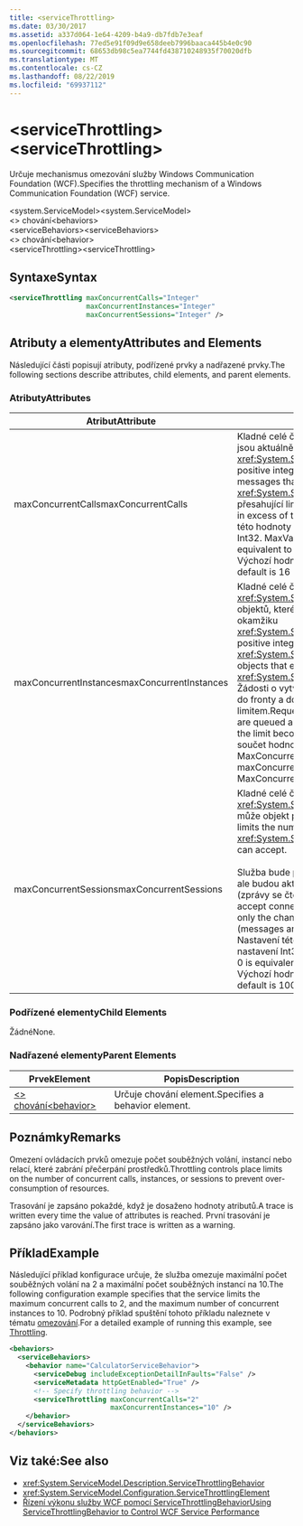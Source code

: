 ```yaml
---
title: <serviceThrottling>
ms.date: 03/30/2017
ms.assetid: a337d064-1e64-4209-b4a9-db7fdb7e3eaf
ms.openlocfilehash: 77ed5e91f09d9e658deeb7996baaca445b4e0c90
ms.sourcegitcommit: 68653db98c5ea7744fd438710248935f70020dfb
ms.translationtype: MT
ms.contentlocale: cs-CZ
ms.lasthandoff: 08/22/2019
ms.locfileid: "69937112"
---
```

# <a name="servicethrottling"></a><span data-ttu-id="b6a69-101">\<serviceThrottling></span><span class="sxs-lookup"><span data-stu-id="b6a69-101">\<serviceThrottling></span></span>
<span data-ttu-id="b6a69-102">Určuje mechanismus omezování služby Windows Communication Foundation (WCF).</span><span class="sxs-lookup"><span data-stu-id="b6a69-102">Specifies the throttling mechanism of a Windows Communication Foundation (WCF) service.</span></span>  
  
 <span data-ttu-id="b6a69-103">\<system.ServiceModel></span><span class="sxs-lookup"><span data-stu-id="b6a69-103">\<system.ServiceModel></span></span>  
<span data-ttu-id="b6a69-104">\<> chování</span><span class="sxs-lookup"><span data-stu-id="b6a69-104">\<behaviors></span></span>  
<span data-ttu-id="b6a69-105">\<serviceBehaviors></span><span class="sxs-lookup"><span data-stu-id="b6a69-105">\<serviceBehaviors></span></span>  
<span data-ttu-id="b6a69-106">\<> chování</span><span class="sxs-lookup"><span data-stu-id="b6a69-106">\<behavior></span></span>  
<span data-ttu-id="b6a69-107">\<serviceThrottling></span><span class="sxs-lookup"><span data-stu-id="b6a69-107">\<serviceThrottling></span></span>  
  
## <a name="syntax"></a><span data-ttu-id="b6a69-108">Syntaxe</span><span class="sxs-lookup"><span data-stu-id="b6a69-108">Syntax</span></span>  
  
```xml  
<serviceThrottling maxConcurrentCalls="Integer"
                   maxConcurrentInstances="Integer"
                   maxConcurrentSessions="Integer" />
```  
  
## <a name="attributes-and-elements"></a><span data-ttu-id="b6a69-109">Atributy a elementy</span><span class="sxs-lookup"><span data-stu-id="b6a69-109">Attributes and Elements</span></span>  
 <span data-ttu-id="b6a69-110">Následující části popisují atributy, podřízené prvky a nadřazené prvky.</span><span class="sxs-lookup"><span data-stu-id="b6a69-110">The following sections describe attributes, child elements, and parent elements.</span></span>  
  
### <a name="attributes"></a><span data-ttu-id="b6a69-111">Atributy</span><span class="sxs-lookup"><span data-stu-id="b6a69-111">Attributes</span></span>  
  
|<span data-ttu-id="b6a69-112">Atribut</span><span class="sxs-lookup"><span data-stu-id="b6a69-112">Attribute</span></span>|<span data-ttu-id="b6a69-113">Popis</span><span class="sxs-lookup"><span data-stu-id="b6a69-113">Description</span></span>|  
|---------------|-----------------|  
|<span data-ttu-id="b6a69-114">maxConcurrentCalls</span><span class="sxs-lookup"><span data-stu-id="b6a69-114">maxConcurrentCalls</span></span>|<span data-ttu-id="b6a69-115">Kladné celé číslo omezující počet zpráv, které jsou aktuálně zpracovány v rámci <xref:System.ServiceModel.ServiceHost>.</span><span class="sxs-lookup"><span data-stu-id="b6a69-115">A positive integer that limits the number of messages that currently process across a <xref:System.ServiceModel.ServiceHost>.</span></span> <span data-ttu-id="b6a69-116">Volání přesahující limit jsou zařazená do fronty.</span><span class="sxs-lookup"><span data-stu-id="b6a69-116">Calls in excess of the limit are queued.</span></span> <span data-ttu-id="b6a69-117">Nastavení této hodnoty na 0 je ekvivalentem nastavení Int32. MaxValue.</span><span class="sxs-lookup"><span data-stu-id="b6a69-117">Setting this value to 0 is equivalent to setting it to Int32.MaxValue.</span></span> <span data-ttu-id="b6a69-118">Výchozí hodnota je 16 × počet procesorů.</span><span class="sxs-lookup"><span data-stu-id="b6a69-118">The default is 16 \* processor count.</span></span>|  
|<span data-ttu-id="b6a69-119">maxConcurrentInstances</span><span class="sxs-lookup"><span data-stu-id="b6a69-119">maxConcurrentInstances</span></span>|<span data-ttu-id="b6a69-120">Kladné celé číslo, které omezuje počet <xref:System.ServiceModel.InstanceContext> objektů, které jsou spouštěny v jednom okamžiku <xref:System.ServiceModel.ServiceHost>napříč.</span><span class="sxs-lookup"><span data-stu-id="b6a69-120">A positive integer that limits the number of <xref:System.ServiceModel.InstanceContext> objects that execute at one time across a <xref:System.ServiceModel.ServiceHost>.</span></span> <span data-ttu-id="b6a69-121">Žádosti o vytvoření dalších instancí se zařadí do fronty a dokončí, když se uvolní slot pod limitem.</span><span class="sxs-lookup"><span data-stu-id="b6a69-121">Requests to create additional instances are queued and complete when a slot below the limit becomes available.</span></span> <span data-ttu-id="b6a69-122">Výchozí hodnota je součet hodnot maxConcurrentSessions a MaxConcurrentCalls.</span><span class="sxs-lookup"><span data-stu-id="b6a69-122">The default is the sum of maxConcurrentSessions and MaxConcurrentCalls</span></span>|  
|<span data-ttu-id="b6a69-123">maxConcurrentSessions</span><span class="sxs-lookup"><span data-stu-id="b6a69-123">maxConcurrentSessions</span></span>|<span data-ttu-id="b6a69-124">Kladné celé číslo omezující počet relací <xref:System.ServiceModel.ServiceHost> , které může objekt přijmout.</span><span class="sxs-lookup"><span data-stu-id="b6a69-124">A positive integer that limits the number of sessions a <xref:System.ServiceModel.ServiceHost> object can accept.</span></span><br /><br /> <span data-ttu-id="b6a69-125">Služba bude přijímat připojení přesahující limit, ale budou aktivní jenom kanály pod limitem (zprávy se čtou z kanálu).</span><span class="sxs-lookup"><span data-stu-id="b6a69-125">The service will accept connections in excess of the limit, but only the channels below the limit are active (messages are read from the channel).</span></span> <span data-ttu-id="b6a69-126">Nastavení této hodnoty na 0 je ekvivalentem nastavení Int32. MaxValue.</span><span class="sxs-lookup"><span data-stu-id="b6a69-126">Setting this value to 0 is equivalent to setting it to Int32.MaxValue.</span></span> <span data-ttu-id="b6a69-127">Výchozí hodnota je 100 × počet procesorů.</span><span class="sxs-lookup"><span data-stu-id="b6a69-127">The default is 100 \* processor count.</span></span>|  
  
### <a name="child-elements"></a><span data-ttu-id="b6a69-128">Podřízené elementy</span><span class="sxs-lookup"><span data-stu-id="b6a69-128">Child Elements</span></span>  
 <span data-ttu-id="b6a69-129">Žádné</span><span class="sxs-lookup"><span data-stu-id="b6a69-129">None.</span></span>  
  
### <a name="parent-elements"></a><span data-ttu-id="b6a69-130">Nadřazené elementy</span><span class="sxs-lookup"><span data-stu-id="b6a69-130">Parent Elements</span></span>  
  
|<span data-ttu-id="b6a69-131">Prvek</span><span class="sxs-lookup"><span data-stu-id="b6a69-131">Element</span></span>|<span data-ttu-id="b6a69-132">Popis</span><span class="sxs-lookup"><span data-stu-id="b6a69-132">Description</span></span>|  
|-------------|-----------------|  
|[<span data-ttu-id="b6a69-133">\<> chování</span><span class="sxs-lookup"><span data-stu-id="b6a69-133">\<behavior></span></span>](behavior-of-endpointbehaviors.md)|<span data-ttu-id="b6a69-134">Určuje chování element.</span><span class="sxs-lookup"><span data-stu-id="b6a69-134">Specifies a behavior element.</span></span>|  
  
## <a name="remarks"></a><span data-ttu-id="b6a69-135">Poznámky</span><span class="sxs-lookup"><span data-stu-id="b6a69-135">Remarks</span></span>  
 <span data-ttu-id="b6a69-136">Omezení ovládacích prvků omezuje počet souběžných volání, instancí nebo relací, které zabrání přečerpání prostředků.</span><span class="sxs-lookup"><span data-stu-id="b6a69-136">Throttling controls place limits on the number of concurrent calls, instances, or sessions to prevent over-consumption of resources.</span></span>  
  
 <span data-ttu-id="b6a69-137">Trasování je zapsáno pokaždé, když je dosaženo hodnoty atributů.</span><span class="sxs-lookup"><span data-stu-id="b6a69-137">A trace is written every time the value of attributes is reached.</span></span> <span data-ttu-id="b6a69-138">První trasování je zapsáno jako varování.</span><span class="sxs-lookup"><span data-stu-id="b6a69-138">The first trace is written as a warning.</span></span>  
  
## <a name="example"></a><span data-ttu-id="b6a69-139">Příklad</span><span class="sxs-lookup"><span data-stu-id="b6a69-139">Example</span></span>  
 <span data-ttu-id="b6a69-140">Následující příklad konfigurace určuje, že služba omezuje maximální počet souběžných volání na 2 a maximální počet souběžných instancí na 10.</span><span class="sxs-lookup"><span data-stu-id="b6a69-140">The following configuration example specifies that the service limits the maximum concurrent calls to 2, and the maximum number of concurrent instances to 10.</span></span> <span data-ttu-id="b6a69-141">Podrobný příklad spuštění tohoto příkladu naleznete v tématu [omezování](../../../wcf/samples/throttling.md).</span><span class="sxs-lookup"><span data-stu-id="b6a69-141">For a detailed example of running this example, see [Throttling](../../../wcf/samples/throttling.md).</span></span>  
  
```xml  
<behaviors>
  <serviceBehaviors>
    <behavior name="CalculatorServiceBehavior">
      <serviceDebug includeExceptionDetailInFaults="False" />
      <serviceMetadata httpGetEnabled="True" />
      <!-- Specify throttling behavior -->
      <serviceThrottling maxConcurrentCalls="2"
                         maxConcurrentInstances="10" />
    </behavior>
  </serviceBehaviors>
</behaviors>
```  
  
## <a name="see-also"></a><span data-ttu-id="b6a69-142">Viz také:</span><span class="sxs-lookup"><span data-stu-id="b6a69-142">See also</span></span>

- <xref:System.ServiceModel.Description.ServiceThrottlingBehavior>
- <xref:System.ServiceModel.Configuration.ServiceThrottlingElement>
- [<span data-ttu-id="b6a69-143">Řízení výkonu služby WCF pomocí ServiceThrottlingBehavior</span><span class="sxs-lookup"><span data-stu-id="b6a69-143">Using ServiceThrottlingBehavior to Control WCF Service Performance</span></span>](../../../wcf/feature-details/using-servicethrottlingbehavior-to-control-wcf-service-performance.md)
